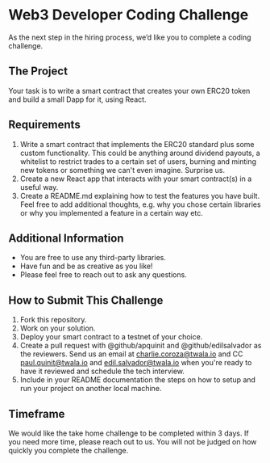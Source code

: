 # Web3 Developer Coding Challenge
As the next step in the hiring process, we’d like you to complete a coding challenge.

## The Project

Your task is to write a smart contract that creates your own ERC20 token and build a small Dapp for it, using React.

## Requirements

1. Write a smart contract that implements the ERC20 standard plus some custom functionality. This could be anything around dividend payouts, a whitelist to restrict trades to a certain set of users, burning and minting new tokens or something we can't even imagine. Surprise us.
2. Create a new React app that interacts with your smart contract(s) in a useful way.
3. Create a README.md explaining how to test the features you have built. Feel free to add additional thoughts, e.g. why you chose certain libraries or why you implemented a feature in a certain way etc.

## Additional Information
* You are free to use any third-party libraries.
* Have fun and be as creative as you like!
* Please feel free to reach out to ask any questions.

## How to Submit This Challenge
1. Fork this repository.
2. Work on your solution.
3. Deploy your smart contract to a testnet of your choice.
4. Create a pull request with @github/apquinit and @github/edilsalvador as the reviewers. Send us an email at charlie.coroza@twala.io and CC paul.quinit@twala.io and edil.salvador@twala.io when you're ready to have it reviewed and schedule the tech interview.
5. Include in your README documentation the steps on how to setup and run your project on another local machine.

## Timeframe

We would like the take home challenge to be completed within 3 days. If you need more time, please reach out to us. You will not be judged on how quickly you complete the challenge.
